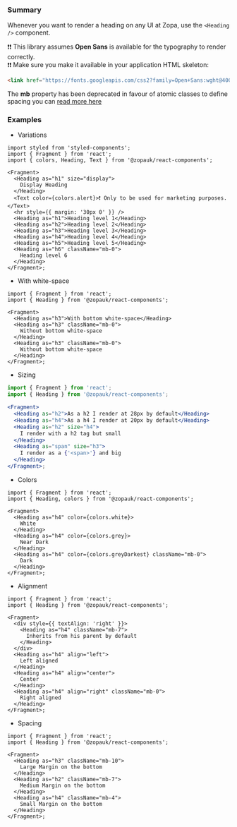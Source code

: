 ### Summary

Whenever you want to render a heading on any UI at Zopa, use the `<Heading />` component.

❗❗️ This library assumes **Open Sans** is available for the typography to render correctly.  
❗❗️ Make sure you make it available in your application HTML skeleton:

```html
<link href="https://fonts.googleapis.com/css2?family=Open+Sans:wght@400;600;700;800&display=swap" rel="stylesheet" />
```

The **mb** property has been deprecated in favour of atomic classes to define spacing you can [read more here](/#spacing)

### Examples

- Variations

```tsx
import styled from 'styled-components';
import { Fragment } from 'react';
import { colors, Heading, Text } from '@zopauk/react-components';

<Fragment>
  <Heading as="h1" size="display">
    Display Heading
  </Heading>
  <Text color={colors.alert}>❗️ Only to be used for marketing purposes.</Text>
  <hr style={{ margin: '30px 0' }} />
  <Heading as="h1">Heading level 1</Heading>
  <Heading as="h2">Heading level 2</Heading>
  <Heading as="h3">Heading level 3</Heading>
  <Heading as="h4">Heading level 4</Heading>
  <Heading as="h5">Heading level 5</Heading>
  <Heading as="h6" className="mb-0">
    Heading level 6
  </Heading>
</Fragment>;
```

- With white-space

```tsx
import { Fragment } from 'react';
import { Heading } from '@zopauk/react-components';

<Fragment>
  <Heading as="h3">With bottom white-space</Heading>
  <Heading as="h3" className="mb-0">
    Without bottom white-space
  </Heading>
  <Heading as="h3" className="mb-0">
    Without bottom white-space
  </Heading>
</Fragment>;
```

- Sizing

```jsx
import { Fragment } from 'react';
import { Heading } from '@zopauk/react-components';

<Fragment>
  <Heading as="h2">As a h2 I render at 28px by default</Heading>
  <Heading as="h4">As a h4 I render at 20px by default</Heading>
  <Heading as="h2" size="h4">
    I render with a h2 tag but small
  </Heading>
  <Heading as="span" size="h3">
    I render as a {'<span>'} and big
  </Heading>
</Fragment>;
```

- Colors

```tsx { "props": { "style": { "backgroundColor": "rgb(244, 248, 246)", "border": "none" } } }
import { Fragment } from 'react';
import { Heading, colors } from '@zopauk/react-components';

<Fragment>
  <Heading as="h4" color={colors.white}>
    White
  </Heading>
  <Heading as="h4" color={colors.grey}>
    Near Dark
  </Heading>
  <Heading as="h4" color={colors.greyDarkest} className="mb-0">
    Dark
  </Heading>
</Fragment>;
```

- Alignment

```tsx
import { Fragment } from 'react';
import { Heading } from '@zopauk/react-components';

<Fragment>
  <div style={{ textAlign: 'right' }}>
    <Heading as="h4" className="mb-7">
      Inherits from his parent by default
    </Heading>
  </div>
  <Heading as="h4" align="left">
    Left aligned
  </Heading>
  <Heading as="h4" align="center">
    Center
  </Heading>
  <Heading as="h4" align="right" className="mb-0">
    Right aligned
  </Heading>
</Fragment>;
```

- Spacing

```tsx
import { Fragment } from 'react';
import { Heading } from '@zopauk/react-components';

<Fragment>
  <Heading as="h3" className="mb-10">
    Large Margin on the bottom
  </Heading>
  <Heading as="h2" className="mb-7">
    Medium Margin on the bottom
  </Heading>
  <Heading as="h4" className="mb-4">
    Small Margin on the bottom
  </Heading>
</Fragment>;
```
